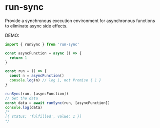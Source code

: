 # run-sync

Provide a synchronous execution environment for asynchronous functions to eliminate async side effects.

DEMO:

```js
import { runSync } from 'run-sync'

const asyncFunction = async () => {
  return 1
}

const run = () => {
  const n = asyncFunction()
  console.log(n) // log 1, not Promise { 1 }
}

runSync(run, [asyncFunction])
// Get the data
const data = await runSync(run, [asyncFunction])
console.log(data)
/*
[{ status: 'fulfilled', value: 1 }]
*/
```
